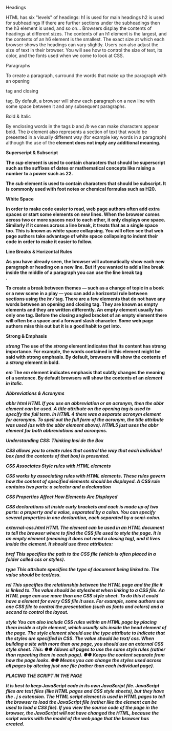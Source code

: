 Headings

HTML has six "levels" of
headings:
h1 is used for main headings
h2 is used for subheadings
If there are further sections
under the subheadings then the
h3 element is used, and so
on...
Browsers display the contents of
headings at different sizes. The
contents of an h1 element is
the largest, and the contents of
an h6 element is the smallest.
The exact size at which each
browser shows the headings
can vary slightly. Users can also
adjust the size of text in their
browser. You will see how to
control the size of text, its color,
and the fonts used when we
come to look at CSS.

Paragraphs

To create a paragraph, surround
the words that make up the
paragraph with an opening <p>
tag and closing </p> tag.
By default, a browser will show
each paragraph on a new line
with some space between it and
any subsequent paragraphs.

Bold & Italic

By enclosing words in the tags
*b* and */b* we can make
characters appear bold.
The *b* element also represents
a section of text that would be
presented in a visually different
way (for example key words in a
paragraph) although the use of
the <b> element does not imply
any additional meaning.

Superscript & Subscript


The *sup* element is used
to contain characters that
should be superscript such
as the suffixes of dates or
mathematical concepts like
raising a number to a power such
as 22.

The *sub* element is used to
contain characters that should
be subscript. It is commonly
used with foot notes or chemical
formulas such as H20.

White Space

In order to make code easier to
read, web page authors often
add extra spaces or start some
elements on new lines.
When the browser comes across
two or more spaces next to each
other, it only displays one space.
Similarly if it comes across a line
break, it treats that as a single
space too. This is known as
white space collapsing.
You will often see that web page
authors take advantage of white
space collapsing to indent their
code in order to make it easier
to follow.

Line Breaks & Horizontal Rules

As you have already seen, the
browser will automatically show
each new paragraph or heading
on a new line. But if you wanted
to add a line break inside the
middle of a paragraph you can
use the line break tag <br />.

To create a break between
themes — such as a change of
topic in a book or a new scene
in a play — you can add a
horizontal rule between sections
using the *hr /* tag.
There are a few elements that
do not have any words between
an opening and closing tag. They
are known as empty elements
and they are written differently.
An empty element usually
has only one tag. Before the
closing angled bracket of an
empty element there will often
be a space and a forward slash
character. Some web page
authors miss this out but it is a
good habit to get into.

Strong & Emphasis

*strong*
The use of the *strong*
element indicates that its
content has strong importance.
For example, the words
contained in this element might
be said with strong emphasis.
By default, browsers will show
the contents of a *strong*
element in bold.

*em*
The *em* element indicates
emphasis that subtly changes
the meaning of a sentence.
By default browsers will show
the contents of an <em> element
in italic.

Abbreviations &
Acronyms

*abbr* html HTML
If you use an abbreviation or
an acronym, then the *abbr*
element can be used. A title
attribute on the opening tag is
used to specify the full term.
In HTML 4 there was a separate
*acronym* element for
acronyms. To spell out the full
form of the acronym, the title
attribute was used (as with the
*abbr* element above). HTML5
just uses the *abbr* element
for both abbreviations and
acronyms.

Understanding CSS:
Thinking Insi de the Box

CSS allows you to create rules that control the
way that each individual box (and the contents
of that box) is presented.

CSS Associates Style rules with HTML elements

CSS works by associating rules with HTML elements. These rules govern
how the content of specified elements should be displayed. A CSS rule
contains two parts: a selector and a declaration

CSS Properties Affect How Elements Are Displayed

CSS declarations sit inside curly brackets and each is made up of two
parts: a property and a value, separated by a colon. You can specify
several properties in one declaration, each separated by a semi-colon.

<link> external-css.html HTML
The <link> element can be used
in an HTML document to tell the
browser where to find the CSS
file used to style the page. It is an
empty element (meaning it does
not need a closing tag), and it
lives inside the <head> element.
It should use three attributes:

href
This specifies the path to the
CSS file (which is often placed in
a folder called css or styles).


type
This attribute specifies the type
of document being linked to. The
value should be text/css.


rel
This specifies the relationship
between the HTML page and
the file it is linked to. The value
should be stylesheet when
linking to a CSS file.
An HTML page can use more
than one CSS style sheet. To
do this it could have a <link>
element for every CSS file it
uses. For example, some authors
use one CSS file to control the
presentation (such as fonts and
colors) and a second to control
the layout.


*style*
You can also include CSS rules
within an HTML page by placing
them inside a *style* element,
which usually sits inside the
*head* element of the page.
The *style* element should use
the type attribute to indicate
that the styles are specified in
CSS. The value should be text/
css.
When building a site with more
than one page, you should use
an external CSS style sheet. This:
●● Allows all pages to use the
same style rules (rather than
repeating them in each page).
●● Keeps the content separate
from how the page looks.
●● Means you can change the
styles used across all pages
by altering just one file
(rather than each individual
page).

PLACING THE SCRIPT
IN THE PAGE

It is best to keep JavaScript code in its own JavaScript
file. JavaScript files are text files (like HTML pages and
CSS style sheets), but they have the . j s extension.
The HTML *script* element is used in HTML pages
to tell the browser to load the JavaScript file (rather like
the <link> element can be used to load a CSS file).
If you view the source code of the page in the browser,
the JavaScript will not have changed the HTML,
because the script works with the model of the web
page that the browser has created.

